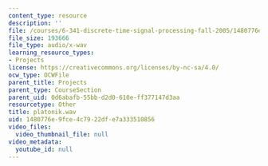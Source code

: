 ```yaml
---
content_type: resource
description: ''
file: /courses/6-341-discrete-time-signal-processing-fall-2005/1480776e9fce4c7922dfe7a333510856_platonik.wav
file_size: 193666
file_type: audio/x-wav
learning_resource_types:
- Projects
license: https://creativecommons.org/licenses/by-nc-sa/4.0/
ocw_type: OCWFile
parent_title: Projects
parent_type: CourseSection
parent_uid: 0d6abafb-55bb-d2d0-610e-ff377147d3aa
resourcetype: Other
title: platonik.wav
uid: 1480776e-9fce-4c79-22df-e7a333510856
video_files:
  video_thumbnail_file: null
video_metadata:
  youtube_id: null
---
```

